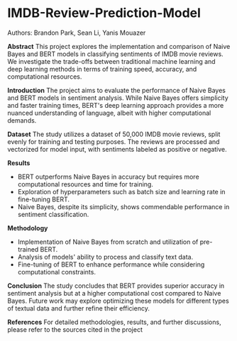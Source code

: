 # IMDB-Review-Prediction-Model

Authors: Brandon Park, Sean Li, Yanis Mouazer

**Abstract**
This project explores the implementation and comparison of Naive Bayes and BERT models in classifying sentiments of IMDB movie reviews. We investigate the trade-offs between traditional machine learning and deep learning methods in terms of training speed, accuracy, and computational resources.

**Introduction**
The project aims to evaluate the performance of Naive Bayes and BERT models in sentiment analysis. While Naive Bayes offers simplicity and faster training times, BERT's deep learning approach provides a more nuanced understanding of language, albeit with higher computational demands.

**Dataset**
The study utilizes a dataset of 50,000 IMDB movie reviews, split evenly for training and testing purposes. The reviews are processed and vectorized for model input, with sentiments labeled as positive or negative.

**Results**
- BERT outperforms Naive Bayes in accuracy but requires more computational resources and time for training.
- Exploration of hyperparameters such as batch size and learning rate in fine-tuning BERT.
- Naive Bayes, despite its simplicity, shows commendable performance in sentiment classification.


**Methodology**
- Implementation of Naive Bayes from scratch and utilization of pre-trained BERT.
- Analysis of models' ability to process and classify text data.
- Fine-tuning of BERT to enhance performance while considering computational constraints.


**Conclusion**
The study concludes that BERT provides superior accuracy in sentiment analysis but at a higher computational cost compared to Naive Bayes. Future work may explore optimizing these models for different types of textual data and further refine their efficiency.



**References**
For detailed methodologies, results, and further discussions, please refer to the sources cited in the project


